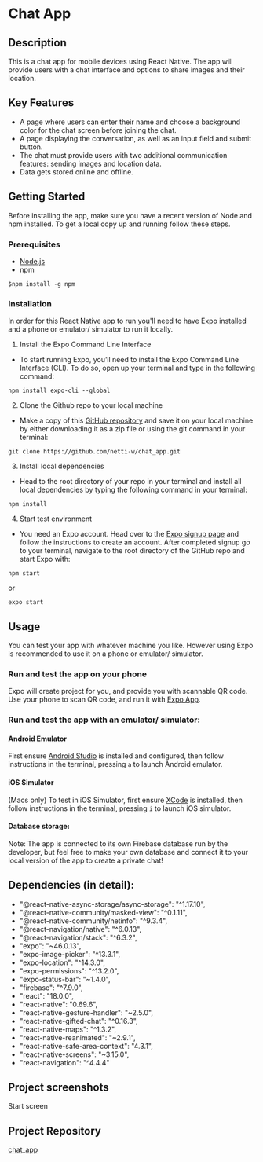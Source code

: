 # Chat App

## Description
This is a chat app for mobile devices using React Native. The app will
provide users with a chat interface and options to share images and their
location.

## Key Features
- A page where users can enter their name and choose a background color for the chat screen before joining the chat.
- A page displaying the conversation, as well as an input field and submit button.
- The chat must provide users with two additional communication features: sending images and location data.
- Data gets stored online and offline.


## Getting Started
Before installing the app, make sure you have a recent version of Node and npm installed. To get a local copy up and running follow these steps. 

### Prerequisites
- [Node.js](https://nodejs.org/en/download/)
- npm
```
$npm install -g npm
```

### Installation
In order for this React Native app to run you'll need to have Expo installed and a phone or emulator/ simulator to run it locally.
 
1. Install the Expo Command Line Interface
- To start running Expo, you’ll need to install the Expo Command Line Interface (CLI). To do so, open up your terminal and type in the following command:
```
npm install expo-cli --global
```
2. Clone the Github repo to your local machine
- Make a copy of this [GitHub repository](https://github.com/netti-w/chat_app.git) and save it on your local machine by either downloading it as a zip file or using the git command in your terminal:
```
git clone https://github.com/netti-w/chat_app.git
```
3. Install local dependencies
- Head to the root directory of your repo in your terminal and install all local dependencies by typing the following command in your terminal:
```
npm install
```
4. Start test environment
- You need an Expo account. Head over to the [Expo signup page](https://expo.dev/signup) and follow the instructions to create an account. After completed signup go to your terminal, navigate to the root directory of the GitHub repo and start Expo with:
```
npm start
```
or
```
expo start
```

## Usage
You can test your app with whatever machine you like. However using Expo is recommended to use it on a phone or emulator/ simulator. 

### Run and test the app on your phone
Expo will create project for you, and provide you with scannable QR code. Use your phone to scan QR code, and run it with [Expo App](https://expo.dev/client).

### Run and test the app with an emulator/ simulator:
#### Android Emulator 
First ensure [Android Studio](https://developer.android.com/studio) is installed and configured, then follow instructions in the terminal, pressing  ```a```  to launch Android emulator.

#### iOS Simulator
(Macs only) To test in iOS Simulator, first ensure [XCode](https://apps.apple.com/us/app/xcode/id497799835?mt=12https://apps.apple.com/us/app/xcode/id497799835?mt=12) is installed, then follow instructions in the terminal, pressing  ```i```  to launch iOS simulator.

#### Database storage:
Note: The app is connected to its own Firebase database run by the developer, but feel free to make your own database and connect it to your local version of the app to create a private chat!

## Dependencies (in detail):
- "@react-native-async-storage/async-storage": "^1.17.10",
- "@react-native-community/masked-view": "^0.1.11",
- "@react-native-community/netinfo": "^9.3.4",
- "@react-navigation/native": "^6.0.13",
- "@react-navigation/stack": "^6.3.2",
- "expo": "~46.0.13",
- "expo-image-picker": "^13.3.1",
- "expo-location": "^14.3.0",
- "expo-permissions": "^13.2.0",
- "expo-status-bar": "~1.4.0",
- "firebase": "^7.9.0",
- "react": "18.0.0",
- "react-native": "0.69.6",
- "react-native-gesture-handler": "~2.5.0",
- "react-native-gifted-chat": "^0.16.3",
- "react-native-maps": "^1.3.2",
- "react-native-reanimated": "~2.9.1",
- "react-native-safe-area-context": "4.3.1",
- "react-native-screens": "~3.15.0",
- "react-navigation": "^4.4.4"

## Project screenshots
Start screen
[](assets/start_screen.jpg)


## Project Repository
[chat_app](https://github.com/netti-w/chat_app)

